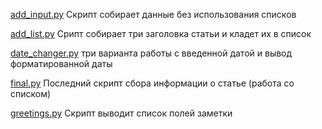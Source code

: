 [add_input.py](add_input.py)
Скрипт собирает данные без использования списков


[add_list.py](add_list.py)
Срипт собирает три заголовка статьи и кладет их в список

[date_changer.py](date_changer.py)
три варианта работы с введенной датой и вывод форматированной даты

[final.py](final.py)
Последний скрипт сбора информации о статье (работа со списком)

[greetings.py](greetings.py)
Скрипт выводит список полей заметки